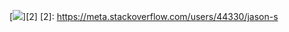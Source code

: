 [<img src="https://www.gravatar.com/avatar/dd5a7ef1476fb01998a215b1642dfd07">][2]
[2]: https://meta.stackoverflow.com/users/44330/jason-s
